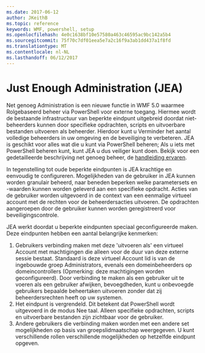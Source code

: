 ```yaml
---
ms.date: 2017-06-12
author: JKeithB
ms.topic: reference
keywords: WMF, powershell, setup
ms.openlocfilehash: 4e0c1638bf10e57580a463c46595ac9bc142a5b4
ms.sourcegitcommit: 75f70c7df01eea5e7a2c16f9a3ab1dd437a1f8fd
ms.translationtype: MT
ms.contentlocale: nl-NL
ms.lasthandoff: 06/12/2017
---
```

# <a name="just-enough-administration-jea"></a>Just Enough Administration (JEA)
Net genoeg Administration is een nieuwe functie in WMF 5.0 waarmee Rolgebaseerd beheer via PowerShell voor externe toegang.  Hiermee wordt de bestaande infrastructuur van beperkte eindpunt uitgebreid doordat niet-beheerders kunnen door specifieke opdrachten, scripts en uitvoerbare bestanden uitvoeren als beheerder.  Hierdoor kunt u Verminder het aantal volledige beheerders in uw omgeving en de beveiliging te verbeteren.  JEA is geschikt voor alles wat die u kunt via PowerShell beheren; Als u iets met PowerShell beheren kunt, kunt JEA u dus veiliger kunt doen.  Bekijk voor een gedetailleerde beschrijving net genoeg beheer, de [handleiding ervaren](http://aka.ms/JEA).

In tegenstelling tot oude beperkte eindpunten is JEA krachtige en eenvoudig te configureren.  Mogelijkheden van de gebruiker in JEA kunnen worden granulair beheerd, naar beneden beperken welke parametersets en -waarden kunnen worden geleverd aan een specifieke opdracht. Acties van de gebruiker worden uitgevoerd in de context van een eenmalige virtueel account met de rechten voor de beheerdersacties uitvoeren.  De opdrachten aangeroepen door de gebruiker kunnen worden geregistreerd voor beveiligingscontrole.

JEA werkt doordat u beperkte eindpunten speciaal geconfigureerde maken.  Deze eindpunten hebben een aantal belangrijke kenmerken:

1. Gebruikers verbinding maken met deze 'uitvoeren als' een virtueel Account met machtigingen die alleen voor de duur van deze externe sessie bestaat.  Standaard is deze virtueel Account lid is van de ingebouwde groep Administrators, evenals een domeinbeheerders op domeincontrollers (Opmerking: deze machtigingen worden geconfigureerd). Door verbinding te maken als een gebruiker uit te voeren als een gebruiker afwijken, bevoegdheden, kunt u onbevoegde gebruikers bepaalde beheertaken uitvoeren zonder dat zij beheerdersrechten heeft op uw systemen.
2. Het eindpunt is vergrendeld.  Dit betekent dat PowerShell wordt uitgevoerd in de modus Nee taal.  Alleen specifieke opdrachten, scripts en uitvoerbare bestanden zijn zichtbaar voor de gebruiker.
3. Andere gebruikers die verbinding maken worden met een andere set mogelijkheden op basis van groepslidmaatschap weergegeven.  U kunt verschillende rollen verschillende mogelijkheden op hetzelfde eindpunt opgeven.


